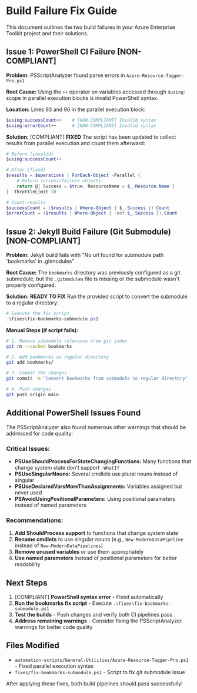 # Build Failure Fix Guide

This document outlines the two build failures in your Azure Enterprise Toolkit project and their solutions.

## Issue 1: PowerShell CI Failure [NON-COMPLIANT]

**Problem:** PSScriptAnalyzer found parse errors in `Azure-Resource-Tagger-Pro.ps1`

**Root Cause:** Using the `++` operator on variables accessed through `$using:` scope in parallel execution blocks is invalid PowerShell syntax.

**Location:** Lines 93 and 96 in the parallel execution block:
```powershell
$using:successCount++    # [NON-COMPLIANT] Invalid syntax
$using:errorCount++      # [NON-COMPLIANT] Invalid syntax
```

**Solution:** [COMPLIANT] **FIXED**
The script has been updated to collect results from parallel execution and count them afterward:
```powershell
# Before (invalid)
$using:successCount++

# After (fixed)
$results = $operations | ForEach-Object -Parallel {
    # Return success/failure objects
    return @{ Success = $true; ResourceName = $_.Resource.Name }
} -ThrottleLimit 10

# Count results
$successCount = ($results | Where-Object { $_.Success }).Count
$errorCount = ($results | Where-Object { -not $_.Success }).Count
```

## Issue 2: Jekyll Build Failure (Git Submodule) [NON-COMPLIANT]

**Problem:** Jekyll build fails with "No url found for submodule path 'bookmarks' in .gitmodules"

**Root Cause:** The `bookmarks` directory was previously configured as a git submodule, but the `.gitmodules` file is missing or the submodule wasn't properly configured.

**Solution:**  **READY TO FIX**
Run the provided script to convert the submodule to a regular directory:

```powershell
# Execute the fix script
.\fixes\fix-bookmarks-submodule.ps1
```

**Manual Steps (if script fails):**
```bash
# 1. Remove submodule reference from git index
git rm --cached bookmarks

# 2. Add bookmarks as regular directory
git add bookmarks/

# 3. Commit the changes
git commit -m "Convert bookmarks from submodule to regular directory"

# 4. Push changes
git push origin main
```

## Additional PowerShell Issues Found

The PSScriptAnalyzer also found numerous other warnings that should be addressed for code quality:

### Critical Issues:
- **PSUseShouldProcessForStateChangingFunctions:** Many functions that change system state don't support `-WhatIf`
- **PSUseSingularNouns:** Several cmdlets use plural nouns instead of singular
- **PSUseDeclaredVarsMoreThanAssignments:** Variables assigned but never used
- **PSAvoidUsingPositionalParameters:** Using positional parameters instead of named parameters

### Recommendations:
1. **Add ShouldProcess support** to functions that change system state
2. **Rename cmdlets** to use singular nouns (e.g., `New-ModernDataPipeline` instead of `New-ModernDataPipelines`)
3. **Remove unused variables** or use them appropriately
4. **Use named parameters** instead of positional parameters for better readability

## Next Steps

1. [COMPLIANT] **PowerShell syntax error** - Fixed automatically
2.  **Run the bookmarks fix script** - Execute `.\fixes\fix-bookmarks-submodule.ps1`
3.  **Test the builds** - Push changes and verify both CI pipelines pass
4.  **Address remaining warnings** - Consider fixing the PSScriptAnalyzer warnings for better code quality

## Files Modified

- `automation-scripts/General-Utilities/Azure-Resource-Tagger-Pro.ps1` - Fixed parallel execution syntax
- `fixes/fix-bookmarks-submodule.ps1` - Script to fix git submodule issue

After applying these fixes, both build pipelines should pass successfully!
